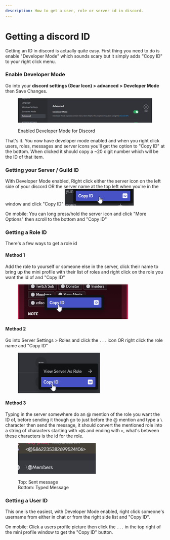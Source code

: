 ```yaml
---
description: How to get a user, role or server id in discord.
---
```


# Getting a discord ID

Getting an ID in discord is actually quite easy. First thing you need to do is enable "Developer Mode" which sounds scary but it simply adds "Copy ID" to your right click menu.&#x20;

### Enable Developer Mode

Go into your **discord settings (Gear Icon) > advanced > Developer Mode** then Save Changes.

<figure><img src="../../.gitbook/assets/advancedSettings.png" alt=""><figcaption><p>Enabled Developer Mode for Discord</p></figcaption></figure>

That's it. You now have developer mode enabled and when you right click users, roles, messages and server icons you'll get the option to "Copy ID" at the bottom. When clicked it should copy a \~20 digit number which will be the ID of that item.

### Getting your Server / Guild ID

With Developer Mode enabled, Right click either the server icon on the left side of your discord OR the server name at the top left when you're in the  window and click "Copy ID" <img src="../../.gitbook/assets/ServerCopyId.png" alt="" data-size="original">

On mobile: You can long press/hold the server icon and click "More Options" then scroll to the bottom and "Copy ID"

### Getting a Role ID

There's a few ways to get a role id

#### Method 1

Add the role to yourself or someone else in the server, click their name to bring up the mini profile with their list of roles and right click on the role you want the id of and "Copy ID"&#x20;

<figure><img src="../../.gitbook/assets/RolesCopyId.png" alt=""><figcaption></figcaption></figure>

#### Method 2

Go into Server Settings > Roles and click the `...` icon OR right click the role name and "Copy ID"

<figure><img src="../../.gitbook/assets/RolesCopyId2.png" alt=""><figcaption></figcaption></figure>

#### Method 3

Typing in the server somewhere do an @ mention of the role you want the ID of, before sending it though go to just before the @ mention and type a `\` character then send the message, it should convert the mentioned role into a string of characters starting with `<@&` and ending with `>`, what's between these characters is the id for the role.

<figure><img src="../../.gitbook/assets/RolesCopyId3.png" alt=""><figcaption><p>Top: Sent message<br>Bottom: Typed Message</p></figcaption></figure>

### Getting a User ID

This one is the easiest, with Developer Mode enabled, right click someone's username from either in chat or from the right side list and "Copy ID".

On mobile: Click a users profile picture then click the `...` in the top right of the mini profile window to get the "Copy ID" button.
